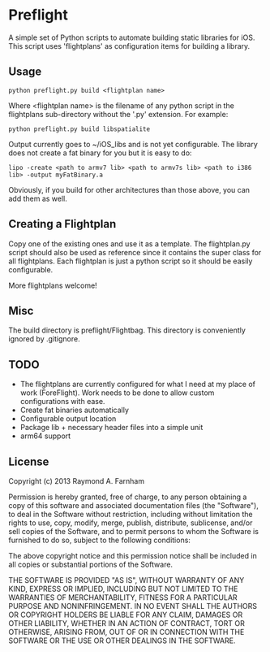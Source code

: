 Preflight
=========

A simple set of Python scripts to automate building static libraries for iOS. This script uses 'flightplans' as configuration items for building a library. 

Usage
-----

    python preflight.py build <flightplan name>
    
Where &lt;flightplan name&gt; is the filename of any python script in the flightplans sub-directory without the '.py' extension.
For example:

    python preflight.py build libspatialite
    
Output currently goes to ~/iOS_libs and is not yet configurable. The library does not create a fat binary for you but it is easy to do:

    lipo -create <path to armv7 lib> <path to armv7s lib> <path to i386 lib> -output myFatBinary.a

Obviously, if you build for other architectures than those above, you can add them as well.

Creating a Flightplan
---------------------

Copy one of the existing ones and use it as a template. The flightplan.py script should also be used as reference since it contains the super class for all flightplans. Each flightplan is just a python script so it should be easily configurable.

More flightplans welcome!

Misc
----

The build directory is preflight/Flightbag. This directory is conveniently ignored by .gitignore.

TODO
----

* The flightplans are currently configured for what I need at my place of work (ForeFlight). Work needs to be done to allow custom configurations with ease.
* Create fat binaries automatically
* Configurable output location
* Package lib + necessary header files into a simple unit
* arm64 support

License
-------


Copyright (c) 2013 Raymond A. Farnham

Permission is hereby granted, free of charge, to any person obtaining a copy of
this software and associated documentation files (the "Software"), to deal in
the Software without restriction, including without limitation the rights to
use, copy, modify, merge, publish, distribute, sublicense, and/or sell copies of
the Software, and to permit persons to whom the Software is furnished to do so,
subject to the following conditions:

The above copyright notice and this permission notice shall be included in all
copies or substantial portions of the Software.

THE SOFTWARE IS PROVIDED "AS IS", WITHOUT WARRANTY OF ANY KIND, EXPRESS OR
IMPLIED, INCLUDING BUT NOT LIMITED TO THE WARRANTIES OF MERCHANTABILITY, FITNESS
FOR A PARTICULAR PURPOSE AND NONINFRINGEMENT. IN NO EVENT SHALL THE AUTHORS OR
COPYRIGHT HOLDERS BE LIABLE FOR ANY CLAIM, DAMAGES OR OTHER LIABILITY, WHETHER
IN AN ACTION OF CONTRACT, TORT OR OTHERWISE, ARISING FROM, OUT OF OR IN
CONNECTION WITH THE SOFTWARE OR THE USE OR OTHER DEALINGS IN THE SOFTWARE.
        
          
